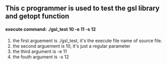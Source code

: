## This c programmer is used to test the gsl library and getopt function ##
#### execute command: ./gsl_test 10 -e 11 -s 12 ####
1. the first arguement is ./gsl_test, it's the execute file name of source file.
2. the second arguement is 10, it's just a regular parameter
3. the third argument is -e 11 
4. the fouth argument is -s 12
